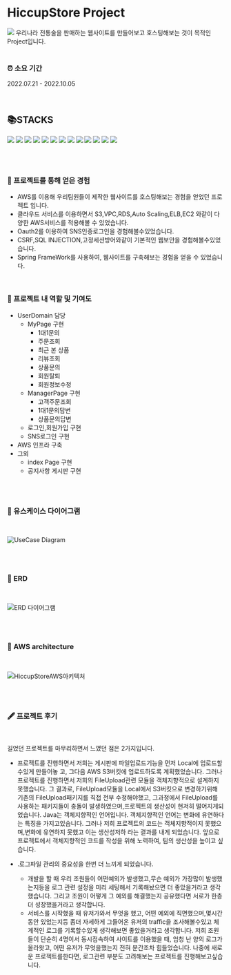 # HiccupStore Project

<img src="https://user-images.githubusercontent.com/91558193/195794514-d6f2a6c3-ab52-45f0-9842-5cdd57f8a140.png">
우리나라 전통술을 판매하는 웹사이트를 만들어보고 호스팅해보는 것이 목적인 Project입니다.

<br/>
<br/>

### ⏰ 소요 기간
2022.07.21 - 2022.10.05

<br/>

## 📚STACKS
<img src="https://img.shields.io/badge/spring boot-6DB33F?style=flat-square&logo=Spring Boot&logoColor=white"/> <img src="https://img.shields.io/badge/spring security-6DB33F?style=flat-square&logo=Spring Security&logoColor=white"/> <img src="https://img.shields.io/badge/Java-FF160B?style=flat-square&logo=Java&logoColor=white"/> <img src="https://img.shields.io/badge/JavaScript-F7DF1E?style=flat-square&logo=JavaScript&logoColor=white"/> <img src="https://img.shields.io/badge/Oauth2-304CB2?style=flat-square&logo=Oauth2&logoColor=white"/>  <img src="https://img.shields.io/badge/MySQL-4479A1?style=flat-square&logo=MySQL&logoColor=white"/> <img src="https://img.shields.io/badge/Git-F05032?style=flat-square&logo=Git&logoColor=white"/> <img src="https://img.shields.io/badge/Git hub-181717?style=flat-square&logo=GitHub&logoColor=white"/> <img src="https://img.shields.io/badge/AWS-232F3E?style=flat-square&logo=Amazon AWS&logoColor=white"/> <img src="https://img.shields.io/badge/Ubuntu-E95420?style=flat-square&logo=Ubuntu&logoColor=white"/> <img src="https://img.shields.io/badge/HTML5-E34F26?style=flat-square&logo=HTML5&logoColor=white"/> <img src="https://img.shields.io/badge/CSS3-1572B6?style=flat-square&logo=CSS3&logoColor=white"/> <img src="https://img.shields.io/badge/Thymeleaf-005F0F?style=flat-square&logo=Thymeleaf&logoColor=white"/>

<br/>
<br/>

### 📜 프로젝트를 통해 얻은 경험
- AWS를 이용해 우리팀원들이 제작한 웹사이트를 호스팅해보는 경험을 얻었던 프로젝트 입니다.<br/>
- 클라우드 서비스를 이용하면서 S3,VPC,RDS,Auto Scaling,ELB,EC2 와같이 다양한 AWS서비스를 적용해볼 수 있었습니다.<br/>
- Oauth2를 이용하여 SNS인증로그인을 경험해볼수있었습니다.<br/>
- CSRF,SQL INJECTION,고정세션방어와같이 기본적인 웹보안을 경험해볼수있었습니다.<br/>
- Spring FrameWork를 사용하여, 웹사이트를 구축해보는 경험을 얻을 수 있었습니다.<br/>

<br/>


### 🏅 프로젝트 내 역할 및 기여도
- UserDomain 담당
  - MyPage 구현
    - 1대1문의
    - 주문조회
    - 최근 본 상품
    - 리뷰조회
    - 상품문의
    - 회원탈퇴
    - 회원정보수정
  - ManagerPage 구현
    - 고객주문조회
    - 1대1문의답변
    - 상품문의답변
  - 로그인,회원가입 구현
  - SNS로그인 구현
- AWS 인프라 구축
- 그외
  - index Page 구현
  - 공지사항 게시판 구현

<br/>
<br/>

### 📃 유스케이스 다이어그램

<br/>

![UseCase Diagram](https://user-images.githubusercontent.com/91558193/195800975-3543f094-46a4-4001-a26f-9979dc627e87.png)


<br/>
<br/>

### 📃 ERD

<br/>

![ERD 다이어그램](https://user-images.githubusercontent.com/91558193/195801462-799b3c7a-ce69-4b80-8ea1-ef778e05aab8.png)


<br/>
<br/>

### 📃 AWS architecture

<br/>

![HiccupStoreAWS아키텍처](https://user-images.githubusercontent.com/91558193/195802567-031cb872-8a85-457e-9a8f-0f6cdd89829d.jpg)

<br/>
<br/>


### 🖋️ 프로젝트 후기

<br/>

  길었던 프로젝트를 마무리하면서 느꼈던 점은 2가지입니다.

- 프로젝트를 진행하면서 저희는 게시판에 파일업로드기능을 먼저 Local에 업로드할수있게 만들어놓
  고, 그다음 AWS S3버킷에 업로드하도록 계획했었습니다.
  그러나 프로젝트를 진행하면서 저희의 FileUpload관련 모듈을 객체지향적으로 설계하지못했습니다.
  그 결과로, FileUpload모듈을 Local에서 S3버킷으로 변경하기위해 기존의 FileUpload패키지를 직접
  전부 수정해야했고, 그과정에서 FileUpload를 사용하는 패키지들이 충돌이 발생하였으며,프로젝트의
  생산성이 현저히 떨어지게되었습니다.
  Java는 객체지향적인 언어입니다. 객체지향적인 언어는 변화에 유연하다는 특징을 가지고있습니다.
  그러나 저희 프로젝트의 코드는 객체지향적이지 못했으며,변화에 유연하지 못했고 이는 생산성저하
  라는 결과를 내게 되었습니다. 앞으로 프로젝트에서 객체지향적인 코드를 작성을 위해 노력하여,
  팀의 생산성을 높이고 싶습니다.

- .로그파일 관리의 중요성을 한번 더 느끼게 되었습니다.
  - 개발을 할 때 우리 조원들이 어떤예외가 발생했고,무슨 예외가 가장많이 발생했는지등을 로그
  관련 설정을 미리 세팅해서 기록해놨으면 더 좋았을거라고 생각했습니다. 그리고 조원이 어떻게 그
  예외를 해결했는지 공유했다면 서로가 한층 더 성장했을거라고 생각합니다.
  - 서비스를 시작했을 때 유저가와서 무엇을 했고, 어떤 예외에 직면했으며,몇시간동안 있었는지등
  좀더 자세하게 그들어온 유저의 traffic을 조사해볼수있고 체계적인 로그를 기록할수있게 생각해보면
   좋았을거라고 생각합니다. 저희 조원들이 단순히 4명이서 동시접속하여 사이트를 이용했을 때, 엄청
  난 양의 로그가 올라왓고, 어떤 유저가 무엇을했는지 전혀 분간조차 힘들었습니다. 나중에 새로운
  프로젝트를한다면, 로그관련 부분도 고려해보는 프로젝트를 진행해보고싶습니다.

